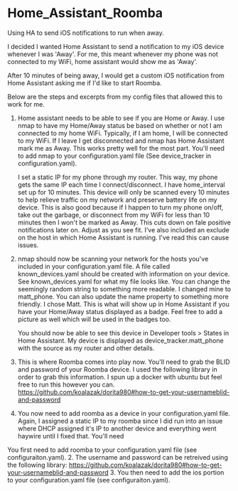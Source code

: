 # Home_Assistant_Roomba
Using HA to send iOS notifications to run when away.

I decided I wanted Home Assistant to send a notification to my iOS device whenever I was 'Away'. For me, this meant whenever my phone was not connected to my WiFi, home assistant would show me as 'Away'. 

After 10 minutes of being away, I would get a custom iOS notification from Home Assistant asking me if I'd like to start Roomba.

Below are the steps and excerpts from my config files that allowed this to work for me. 

1. Home assistant needs to be able to see if you are Home or Away. I use nmap to have my Home/Away status be based on whether or not I am connected to my home WiFi. Typically, if I am home, I will be connected to my WiFi. If I leave I get disconnected and nmap has Home Assistant mark me as Away. This works pretty well for the most part. You'll need to add nmap to your configuration.yaml file (See device_tracker in configuration.yaml).

   I set a static IP for my phone through my router. This way, my phone gets the same IP each time I connect/disconnect. I have              home_interval set up for 10 minutes. This device will only be scanned every 10 minutes to help relieve traffic on my network and          preserve battery life on my device. This is also good because if I happen to turn my phone on/off, take out the garbage, or disconnect    from my WiFi for less than 10 minutes then I won't be marked as Away. This cuts down on fale positive notifications later on. Adjust as    you see fit. I've also included an exclude on the host in which Home Assistant is running. I've read this can cause issues.

2. nmap should now be scanning your network for the hosts you've included in your configuration.yaml file. A file called known_devices.yaml should be created with information on your device. See known_devices.yaml for what my file looks like. You can change the seemingly random string to something more readable. I changed mine to matt_phone. You can also update the name property to something more friendly. I chose Matt. This is what will show up in Home Assistant if you have your Home/Away status displayed as a badge. Feel free to add a picture as well which will be used in the badges too. 

   You should now be able to see this device in Developer tools > States in Home Assistant. My device is displayed as                      device_tracker.matt_phone with the source as my router and other details. 

3. This is where Roomba comes into play now. You'll need to grab the BLID and password of your Roomba device. I used the following          library in order to grab this information. I spun up a docker with ubuntu but feel free to run this however you can.                    https://github.com/koalazak/dorita980#how-to-get-your-usernameblid-and-password

4. You now need to add roomba as a device in your configuration.yaml file. Again, I assigned a static IP to my roomba since I did run into an issue where DHCP assigned it's IP to another device and everything went haywire until I fixed that. You'll need 


You first need to add roomba to your configuration.yaml file (see configuraiton.yaml).
2. The username and password can be retreived using the following library: https://github.com/koalazak/dorita980#how-to-get-your-usernameblid-and-password
3. You then need to add the ios portion to your configuration.yaml file (see configuraiton.yaml).
